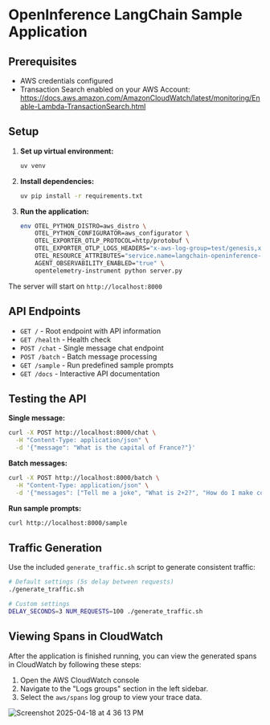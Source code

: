 # OpenInference LangChain Sample Application

## Prerequisites

- AWS credentials configured
- Transaction Search enabled on your AWS Account: https://docs.aws.amazon.com/AmazonCloudWatch/latest/monitoring/Enable-Lambda-TransactionSearch.html

## Setup

1. **Set up virtual environment:**
   ```bash
   uv venv
   ```

2. **Install dependencies:**
   ```bash
   uv pip install -r requirements.txt
   ```

3. **Run the application:**
   ```bash
   env OTEL_PYTHON_DISTRO=aws_distro \
       OTEL_PYTHON_CONFIGURATOR=aws_configurator \
       OTEL_EXPORTER_OTLP_PROTOCOL=http/protobuf \
       OTEL_EXPORTER_OTLP_LOGS_HEADERS="x-aws-log-group=test/genesis,x-aws-log-stream=default,x-aws-metric-namespace=genesis" \
       OTEL_RESOURCE_ATTRIBUTES="service.name=langchain-openinference-app" \
       AGENT_OBSERVABILITY_ENABLED="true" \
       opentelemetry-instrument python server.py
   ```

The server will start on `http://localhost:8000`

## API Endpoints

- `GET /` - Root endpoint with API information
- `GET /health` - Health check
- `POST /chat` - Single message chat endpoint
- `POST /batch` - Batch message processing
- `GET /sample` - Run predefined sample prompts
- `GET /docs` - Interactive API documentation

## Testing the API

**Single message:**
```bash
curl -X POST http://localhost:8000/chat \
  -H "Content-Type: application/json" \
  -d '{"message": "What is the capital of France?"}'
```

**Batch messages:**
```bash
curl -X POST http://localhost:8000/batch \
  -H "Content-Type: application/json" \
  -d '{"messages": ["Tell me a joke", "What is 2+2?", "How do I make coffee?"]}'
```

**Run sample prompts:**
```bash
curl http://localhost:8000/sample
```

## Traffic Generation

Use the included `generate_traffic.sh` script to generate consistent traffic:
```bash
# Default settings (5s delay between requests)
./generate_traffic.sh

# Custom settings
DELAY_SECONDS=3 NUM_REQUESTS=100 ./generate_traffic.sh
```

## Viewing Spans in CloudWatch

After the application is finished running, you can view the generated spans in CloudWatch by following these steps:
1. Open the AWS CloudWatch console
2. Navigate to the "Logs groups" section in the left sidebar.
3. Select the `aws/spans` log group to view your trace data.
    
![Screenshot 2025-04-18 at 4 36 13 PM](https://github.com/user-attachments/assets/98e98faf-c8bf-415c-9e0c-87baa86216f1)